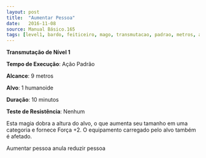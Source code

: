 ```yaml
---
layout: post
title:  "Aumentar Pessoa"
date:   2016-11-08
source: Manual Básico.165
tags: [level1, bardo, feiticeiro, mago, transmutacao, padrao, metros, alvo, minuto, nenhun]
---
```


**Transmutação de Nível 1**

**Tempo de Execução**: Ação Padrão

**Alcance**: 9 metros

**Alvo**: 1 humanoide

**Duração**: 10 minutos

**Teste de Resistência**: Nenhum

Esta magia dobra a altura do alvo, o que aumenta seu tamanho em uma categoria e fornece Força +2. O equipamento
carregado pelo alvo também é afetado.

Aumentar pessoa anula reduzir pessoa
